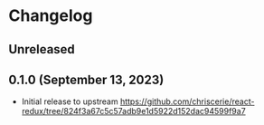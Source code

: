 # Changelog

## Unreleased

## 0.1.0 (September 13, 2023)

- Initial release to upstream https://github.com/chriscerie/react-redux/tree/824f3a67c5c57adb9e1d5922d152dac94599f9a7
